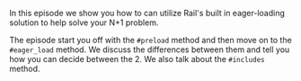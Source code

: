 In this episode we show you how to can utilize Rail's built in eager-loading solution to help solve your N+1 problem.

The episode start you off with the `#preload` method and then move on to the `#eager_load` method. We discuss the differences between them and tell you how you can decide between the 2. We also talk about the `#includes` method.